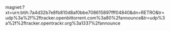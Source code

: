 magnet:?xt=urn:btih:7a4d32b7e8fb810d8af0bbe708615897fff04840&dn=RETRO&tr=udp%3a%2f%2ftracker.openbittorrent.com%3a80%2fannounce&tr=udp%3a%2f%2ftracker.opentrackr.org%3a1337%2fannounce

<!---
OlebHB/OlebHB is a ✨ special ✨ repository because its `README.md` (this file) appears on your GitHub profile.
You can click the Preview link to take a look at your changes.
